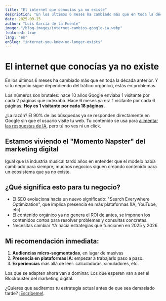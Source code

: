 ```yaml
---
title: "El internet que conocías ya no existe"
description: "En los últimos 6 meses ha cambiado más que en toda la década anterior. Y si tu negocio sigue dependiendo del tráfico orgánico, estás en problemas."
date: 2025-09-15
author: "Luis García de la Fuente"
image: "/blog-images/internet-cambios-google-ia.webp"
featured: true
lang: "es"
enSlug: "internet-you-knew-no-longer-exists"
---
```

# El internet que conocías ya no existe

En los últimos 6 meses ha cambiado más que en toda la década anterior. Y si tu negocio sigue dependiendo del tráfico orgánico, estás en problemas.

Los números son brutales: hace 10 años Google enviaba 1 visitante por cada 2 páginas que indexaba. Hace 6 meses ya era 1 visitante por cada 6 páginas. **Hoy es 1 visitante por cada 18 páginas.**

¿La razón? El 90% de las búsquedas ya se responden directamente en Google sin que el usuario visite tu web. Tu contenido se usa para <a href="https://www.reuters.com/sustainability/boards-policy-regulation/rolling-stone-billboard-owner-penske-sues-google-over-ai-overviews-2025-09-14/" rel="nofollow">alimentar las respuestas de IA</a>, pero tú no ves ni un click.

## Estamos viviendo el "Momento Napster" del marketing digital

Igual que la industria musical tardó años en entender que el modelo había cambiado para siempre, muchos negocios siguen creando contenido para un ecosistema que ya no existe.

## ¿Qué significa esto para tu negocio?

- El SEO evoluciona hacia un nuevo significado: "Search Everywhere Optimization", que implica presencia en más plataformas (IA, YouTube, etc). 
- El contenido orgánico ya no genera el ROI de antes, se imponen los contenidos cortos para resolver problemas y consultas concretas.  
- Necesitas cambiar YA hacia estrategias que funcionen en 2025 y 2026. 

## Mi recomendación inmediata:

1. **Audiencias micro-segmentadas**, en lugar de masivas
1. **Presencia en plataformas IA**: empezar a trabajarlo paso a paso. 
3. **Experiencias** más allá de leer: calculadoras, simuladores, etc. 

Los que se adapten ahora van a dominar. Los que esperen van a ser el Blockbuster del marketing digital.

¿Quieres que auditemos tu estrategia actual antes de que sea demasiado tarde? <a href="#" onclick="demo.showModal(); return false;">¡Escríbeme!</a>.